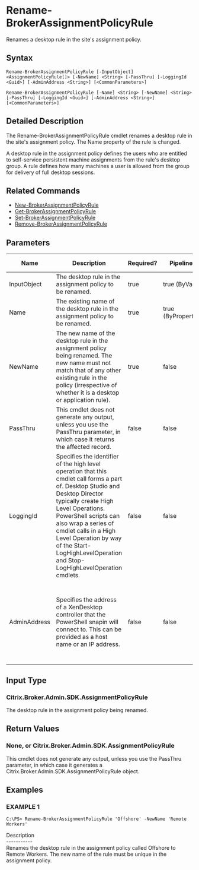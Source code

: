 ﻿# Rename-BrokerAssignmentPolicyRule

   Renames a desktop rule in the site's assignment policy.

## Syntax
```
Rename-BrokerAssignmentPolicyRule [-InputObject] <AssignmentPolicyRule[]> [-NewName] <String> [-PassThru] [-LoggingId <Guid>] [-AdminAddress <String>] [<CommonParameters>]

Rename-BrokerAssignmentPolicyRule [-Name] <String> [-NewName] <String> [-PassThru] [-LoggingId <Guid>] [-AdminAddress <String>] [<CommonParameters>]
```

## Detailed Description
   The Rename-BrokerAssignmentPolicyRule cmdlet renames a desktop rule in the site's assignment policy. The Name property of the rule is changed.

A desktop rule in the assignment policy defines the users who are entitled to self-service persistent machine assignments from the rule's desktop group. A rule defines how many machines a user is allowed from the group for delivery of full desktop sessions.

## Related Commands
  * [New-BrokerAssignmentPolicyRule](New-BrokerAssignmentPolicyRule/)
  * [Get-BrokerAssignmentPolicyRule](Get-BrokerAssignmentPolicyRule/)
  * [Set-BrokerAssignmentPolicyRule](Set-BrokerAssignmentPolicyRule/)
  * [Remove-BrokerAssignmentPolicyRule](Remove-BrokerAssignmentPolicyRule/)
## Parameters

| Name   | Description | Required? | Pipeline Input | Default Value |
| --- | --- | --- | --- | --- |
| InputObject | The desktop rule in the assignment policy to be renamed. | true | true (ByValue) |  |
| Name | The existing name of the desktop rule in the assignment policy to be renamed. | true | true (ByPropertyName) |  |
| NewName | The new name of the desktop rule in the assignment policy being renamed. The new name must not match that of any other existing rule in the policy (irrespective of whether it is a desktop or application rule). | true | false |  |
| PassThru | This cmdlet does not generate any output, unless you use the PassThru parameter, in which case it returns the affected record. | false | false | False |
| LoggingId | Specifies the identifier of the high level operation that this cmdlet call forms a part of. Desktop Studio and Desktop Director typically create High Level Operations. PowerShell scripts can also wrap a series of cmdlet calls in a High Level Operation by way of the Start-LogHighLevelOperation and Stop-LogHighLevelOperation cmdlets. | false | false |  |
| AdminAddress | Specifies the address of a XenDesktop controller that the PowerShell snapin will connect to. This can be provided as a host name or an IP address. | false | false | Localhost. Once a value is provided by any cmdlet, this value will become the default. |

## Input Type
### Citrix.Broker.Admin.SDK.AssignmentPolicyRule
   The desktop rule in the assignment policy being renamed.
## Return Values
### None, or Citrix.Broker.Admin.SDK.AssignmentPolicyRule
   This cmdlet does not generate any output, unless you use the PassThru parameter, in which case it generates a Citrix.Broker.Admin.SDK.AssignmentPolicyRule object.
## Examples

### EXAMPLE 1
```
C:\PS> Rename-BrokerAssignmentPolicyRule 'Offshore' -NewName 'Remote Workers'
```
   Description<br>-----------<br>Renames the desktop rule in the assignment policy called Offshore to Remote Workers. The new name of the rule must be unique in the assignment policy.
